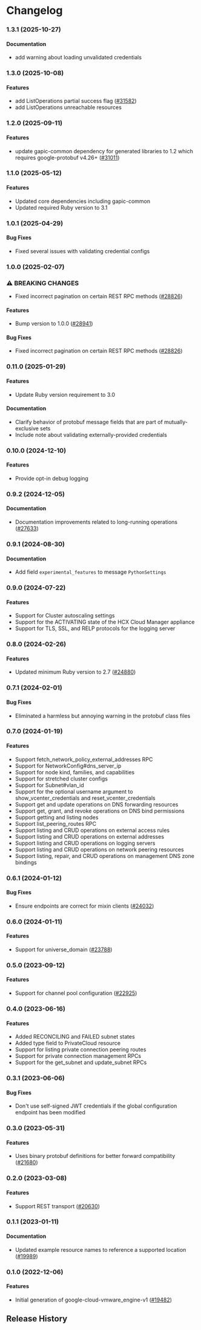 # Changelog

### 1.3.1 (2025-10-27)

#### Documentation

* add warning about loading unvalidated credentials 

### 1.3.0 (2025-10-08)

#### Features

* add ListOperations partial success flag ([#31582](https://github.com/googleapis/google-cloud-ruby/issues/31582)) 
* add ListOperations unreachable resources 

### 1.2.0 (2025-09-11)

#### Features

* update gapic-common dependency for generated libraries to 1.2 which requires google-protobuf v4.26+ ([#31011](https://github.com/googleapis/google-cloud-ruby/issues/31011)) 

### 1.1.0 (2025-05-12)

#### Features

* Updated core dependencies including gapic-common 
* Updated required Ruby version to 3.1 

### 1.0.1 (2025-04-29)

#### Bug Fixes

* Fixed several issues with validating credential configs 

### 1.0.0 (2025-02-07)

### ⚠ BREAKING CHANGES

* Fixed incorrect pagination on certain REST RPC methods ([#28826](https://github.com/googleapis/google-cloud-ruby/issues/28826))

#### Features

* Bump version to 1.0.0 ([#28941](https://github.com/googleapis/google-cloud-ruby/issues/28941)) 
#### Bug Fixes

* Fixed incorrect pagination on certain REST RPC methods ([#28826](https://github.com/googleapis/google-cloud-ruby/issues/28826)) 

### 0.11.0 (2025-01-29)

#### Features

* Update Ruby version requirement to 3.0 
#### Documentation

* Clarify behavior of protobuf message fields that are part of mutually-exclusive sets 
* Include note about validating externally-provided credentials 

### 0.10.0 (2024-12-10)

#### Features

* Provide opt-in debug logging 

### 0.9.2 (2024-12-05)

#### Documentation

* Documentation improvements related to long-running operations ([#27633](https://github.com/googleapis/google-cloud-ruby/issues/27633)) 

### 0.9.1 (2024-08-30)

#### Documentation

* Add field `experimental_features` to message `PythonSettings` 

### 0.9.0 (2024-07-22)

#### Features

* Support for Cluster autoscaling settings 
* Support for the ACTIVATING state of the HCX Cloud Manager appliance 
* Support for TLS, SSL, and RELP protocols for the logging server 

### 0.8.0 (2024-02-26)

#### Features

* Updated minimum Ruby version to 2.7 ([#24880](https://github.com/googleapis/google-cloud-ruby/issues/24880)) 

### 0.7.1 (2024-02-01)

#### Bug Fixes

* Eliminated a harmless but annoying warning in the protobuf class files 

### 0.7.0 (2024-01-19)

#### Features

* Support fetch_network_policy_external_addresses RPC 
* Support for NetworkConfig#dns_server_ip 
* Support for node kind, families, and capabilities 
* Support for stretched cluster configs 
* Support for Subnet#vlan_id 
* Support for the optional username argument to show_vcenter_credentials and reset_vcenter_credentials 
* Support get and update operations on DNS forwarding resources 
* Support get, grant, and revoke operations on DNS bind permissions 
* Support getting and listing nodes 
* Support list_peering_routes RPC 
* Support listing and CRUD operations on external access rules 
* Support listing and CRUD operations on external addresses 
* Support listing and CRUD operations on logging servers 
* Support listing and CRUD operations on network peering resources 
* Support listing, repair, and CRUD operations on management DNS zone bindings 

### 0.6.1 (2024-01-12)

#### Bug Fixes

* Ensure endpoints are correct for mixin clients ([#24032](https://github.com/googleapis/google-cloud-ruby/issues/24032)) 

### 0.6.0 (2024-01-11)

#### Features

* Support for universe_domain ([#23788](https://github.com/googleapis/google-cloud-ruby/issues/23788)) 

### 0.5.0 (2023-09-12)

#### Features

* Support for channel pool configuration ([#22925](https://github.com/googleapis/google-cloud-ruby/issues/22925)) 

### 0.4.0 (2023-06-16)

#### Features

* Added RECONCILING and FAILED subnet states 
* Added type field to PrivateCloud resource 
* Support for listing private connection peering routes 
* Support for private connection management RPCs 
* Support for the get_subnet and update_subnet RPCs 

### 0.3.1 (2023-06-06)

#### Bug Fixes

* Don't use self-signed JWT credentials if the global configuration endpoint has been modified 

### 0.3.0 (2023-05-31)

#### Features

* Uses binary protobuf definitions for better forward compatibility ([#21680](https://github.com/googleapis/google-cloud-ruby/issues/21680)) 

### 0.2.0 (2023-03-08)

#### Features

* Support REST transport ([#20630](https://github.com/googleapis/google-cloud-ruby/issues/20630)) 

### 0.1.1 (2023-01-11)

#### Documentation

* Updated example resource names to reference a supported location ([#19989](https://github.com/googleapis/google-cloud-ruby/issues/19989)) 

### 0.1.0 (2022-12-06)

#### Features

* Initial generation of google-cloud-vmware_engine-v1 ([#19482](https://github.com/googleapis/google-cloud-ruby/issues/19482)) 

## Release History
